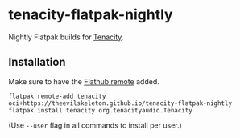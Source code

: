 # tenacity-flatpak-nightly

Nightly Flatpak builds for [Tenacity](https://github.com/tenacityteam/tenacity/).

## Installation

Make sure to have the [Flathub remote](https://flatpak.org/setup/) added.

```
flatpak remote-add tenacity oci+https://theevilskeleton.github.io/tenacity-flatpak-nightly
flatpak install tenacity org.tenacityaudio.Tenacity
```

(Use `--user` flag in all commands to install per user.)
